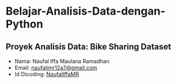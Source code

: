 # Belajar-Analisis-Data-dengan-Python

## Proyek Analisis Data: Bike Sharing Dataset
- Nama: Naufal Iffa Maulana Ramadhan
- Email: naufalimr12a7@gmail.com
- Id Dicoding: <a href="https://www.dicoding.com/users/mr_iffa/academies">NaufalIffaMR</a>

